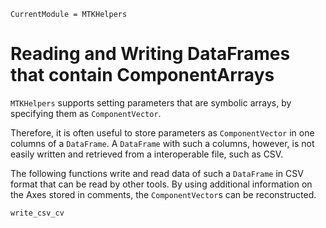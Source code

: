 ```@meta
CurrentModule = MTKHelpers
```

# Reading and Writing DataFrames that contain ComponentArrays

`MTKHelpers` supports setting parameters that are symbolic arrays,
by specifying them as `ComponentVector`.

Therefore, it is often useful to store parameters as `ComponentVector` in 
one columns of a `DataFrame`. A `DataFrame` with such a columns, however, 
is not easily written and retrieved from a interoperable file, such as CSV.

The following functions write and read data of such a `DataFrame` in CSV
format that can be read by other tools. By using additional information
on the Axes stored in comments, the `ComponentVector`s can be reconstructed.

```@docs
write_csv_cv
```







